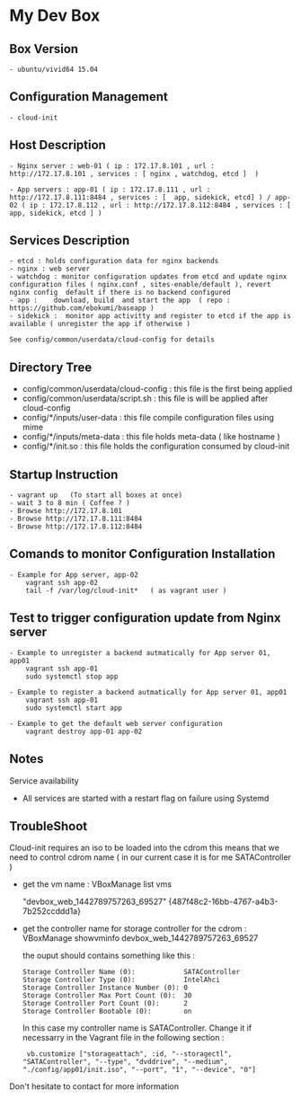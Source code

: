 # My Dev Box

## Box Version 

    - ubuntu/vivid64 15.04  

## Configuration Management 

    - cloud-init

## Host Description 

    - Nginx server : web-01 ( ip : 172.17.8.101 , url : http://172.17.8.101 , services : [ nginx , watchdog, etcd ]  )

    - App servers : app-01 ( ip : 172.17.8.111 , url : http://172.17.8.111:8484 , services : [  app, sidekick, etcd] ) / app-02 ( ip : 172.17.8.112 , url : http://172.17.8.112:8484 , services : [  app, sidekick, etcd ] )

##  Services Description 

	- etcd : holds configuration data for nginx backends
	- nginx : web server
	- watchdog : monitor configuration updates from etcd and update nginx configuration files ( nginx.conf , sites-enable/default ), revert nginx config  default if there is no backend configured
	- app :    download, build  and start the app  ( repo :  https://github.com/ebokumi/baseapp )
	- sidekick :  monitor app activitty and register to etcd if the app is available ( unregister the app if otherwise )

	See config/common/userdata/cloud-config for details 

##  Directory Tree 
  
   - config/common/userdata/cloud-config  : this file is the first being applied 
   - config/common/userdata/script.sh     : this file is will be applied after cloud-config 
   - config/*/inputs/user-data            : this file compile configuration files using mime 
   - config/*/inputs/meta-data            : this file holds meta-data ( like hostname )
   - config/*/init.so                     : this file holds the configuration consumed by cloud-init  

## Startup Instruction
	
	- vagrant up   (To start all boxes at once)
	- wait 3 to 8 min ( Coffee ? )
	- Browse http://172.17.8.101 
	- Browse http://172.17.8.111:8484 
	- Browse http://172.17.8.112:8484 

## Comands to monitor Configuration Installation
	
	- Example for App server, app-02
		vagrant ssh app-02
		tail -f /var/log/cloud-init*   ( as vagrant user )

## Test to trigger configuration update from Nginx server

	- Example to unregister a backend autmatically for App server 01, app01 
		vagrant ssh app-01 
		sudo systemctl stop app 

	- Example to register a backend autmatically for App server 01, app01 
		vagrant ssh app-01 
		sudo systemctl start app

	- Example to get the default web server configuration
		vagrant destroy app-01 app-02

	

## Notes 

Service availability 
  - All services are started with a restart flag on failure using Systemd


## TroubleShoot 

  Cloud-init requires an iso to be loaded into the cdrom this means that we need to control cdrom name ( in our current case it is for me SATAController )

  - get the vm name : 
     VBoxManage list vms 

       "devbox_web_1442789757263_69527" {487f48c2-16bb-4767-a4b3-7b252ccddd1a}

  - get the controller name for storage controller for the cdrom : 
      VBoxManage showvminfo devbox_web_1442789757263_69527

      the ouput should contains something like this :

        Storage Controller Name (0):            SATAController
		Storage Controller Type (0):            IntelAhci
		Storage Controller Instance Number (0): 0
		Storage Controller Max Port Count (0):  30
		Storage Controller Port Count (0):      2
		Storage Controller Bootable (0):        on


 	In this case my controller name is SATAController. Change it if necessarry in the Vagrant file in the following section : 

 	     vb.customize ["storageattach", :id, "--storagectl", "SATAController", "--type", "dvddrive", "--medium", "./config/app01/init.iso", "--port", "1", "--device", "0"]


Don't hesitate to contact for more information






